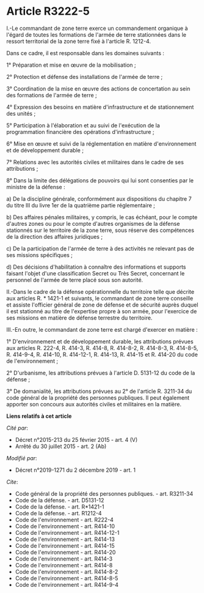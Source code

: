 # Article R3222-5

I.-Le commandant de zone terre exerce un commandement organique à l'égard de toutes les formations de l'armée de terre
stationnées dans le ressort territorial de la zone terre fixé à l'article R. 1212-4.

Dans ce cadre, il est responsable dans les domaines suivants :

1° Préparation et mise en œuvre de la mobilisation ;

2° Protection et défense des installations de l'armée de terre ;

3° Coordination de la mise en œuvre des actions de concertation au sein des formations de l'armée de terre ;

4° Expression des besoins en matière d'infrastructure et de stationnement des unités ;

5° Participation à l'élaboration et au suivi de l'exécution de la programmation financière des opérations d'infrastructure ;

6° Mise en œuvre et suivi de la réglementation en matière d'environnement et de développement durable ;

7° Relations avec les autorités civiles et militaires dans le cadre de ses attributions ;

8° Dans la limite des délégations de pouvoirs qui lui sont consenties par le ministre de la défense :

a) De la discipline générale, conformément aux dispositions du chapitre 7 du titre III du livre 1er de la quatrième partie
réglementaire ;

b) Des affaires pénales militaires, y compris, le cas échéant, pour le compte d'autres zones ou pour le compte d'autres
organismes de la défense stationnés sur le territoire de la zone terre, sous réserve des compétences de la direction des
affaires juridiques ;

c) De la participation de l'armée de terre à des activités ne relevant pas de ses missions spécifiques ;

d) Des décisions d'habilitation à connaître des informations et supports faisant l'objet d'une classification Secret ou Très
Secret, concernant le personnel de l'armée de terre placé sous son autorité.

II.-Dans le cadre de la défense opérationnelle du territoire telle que décrite aux articles R. * 1421-1 et suivants, le
commandant de zone terre conseille et assiste l'officier général de zone de défense et de sécurité auprès duquel il est
stationné au titre de l'expertise propre à son armée, pour l'exercice de ses missions en matière de défense terrestre du
territoire.

III.-En outre, le commandant de zone terre est chargé d'exercer en matière :

1° D'environnement et de développement durable, les attributions prévues aux articles R. 222-4, R. 414-3, R. 414-8, R.
414-8-2, R. 414-8-3, R. 414-8-5, R. 414-9-4, R. 414-10, R. 414-12-1, R. 414-13, R. 414-15 et R. 414-20 du code de
l'environnement ;

2° D'urbanisme, les attributions prévues à l'article D. 5131-12 du code de la défense ;

3° De domanialité, les attributions prévues au 2° de l'article R. 3211-34 du code général de la propriété des personnes
publiques. Il peut également apporter son concours aux autorités civiles et militaires en la matière.

**Liens relatifs à cet article**

_Cité par_:

  - Décret n°2015-213 du 25 février 2015 - art. 4 (V)
  - Arrêté du 30 juillet 2015 - art. 2 (Ab)

_Modifié par_:

  - Décret n°2019-1271 du 2 décembre 2019 - art. 1

_Cite_:

  - Code général de la propriété des personnes publiques. - art. R3211-34
  - Code de la défense. - art. D5131-12
  - Code de la défense. - art. R*1421-1
  - Code de la défense. - art. R1212-4
  - Code de l'environnement - art. R222-4
  - Code de l'environnement - art. R414-10
  - Code de l'environnement - art. R414-12-1
  - Code de l'environnement - art. R414-13
  - Code de l'environnement - art. R414-15
  - Code de l'environnement - art. R414-20
  - Code de l'environnement - art. R414-3
  - Code de l'environnement - art. R414-8
  - Code de l'environnement - art. R414-8-2
  - Code de l'environnement - art. R414-8-5
  - Code de l'environnement - art. R414-9-4
